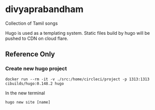 # divyaprabandham
Collection of Tamil songs

Hugo is used as a templating system. Static files build by hugo will be pushed to CDN on cloud flare.


## Reference Only

### Create new hugo project

```
docker run --rm -it -v ./src:/home/circleci/project -p 1313:1313 cibuilds/hugo:0.148.2 hugo
```

In the new terminal
```
hugo new site [name]
```